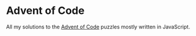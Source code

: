 # Advent of Code

All my solutions to the [Advent of Code](https://adventofcode.com/) puzzles mostly written in JavaScript.
